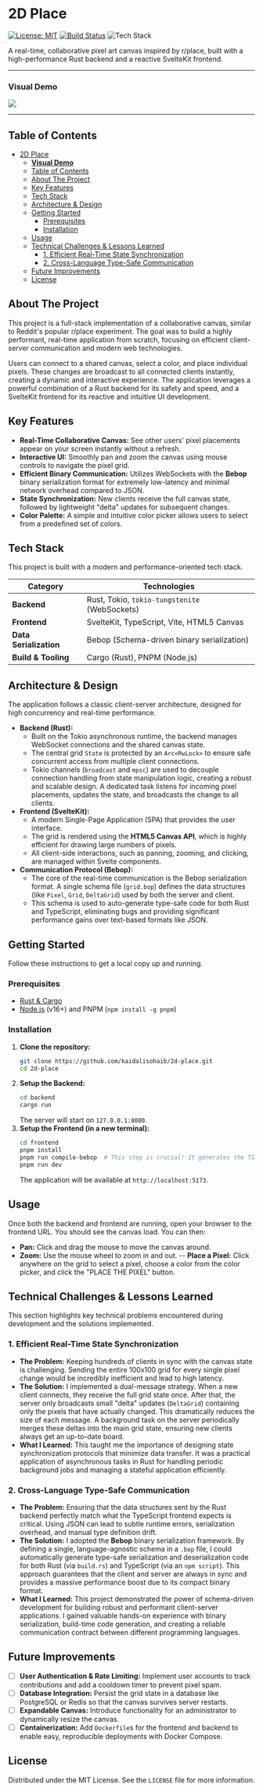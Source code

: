 # 2D Place

[![License: MIT](https://img.shields.io/badge/License-MIT-yellow.svg)](https://opensource.org/licenses/MIT)
[![Build Status](https://img.shields.io/badge/build-passing-brightgreen.svg)](https://github.com/kaidalisohaib/2d-place)
![Tech Stack](https://img.shields.io/badge/tech-Rust%20%7C%20SvelteKit%20%7C%20WebSockets-blueviolet)

A real-time, collaborative pixel art canvas inspired by r/place, built with a high-performance Rust backend and a reactive SvelteKit frontend.

---

### **Visual Demo**

![](./assets/webpage.png)

---

## Table of Contents

- [2D Place](#2d-place)
    - [**Visual Demo**](#visual-demo)
  - [Table of Contents](#table-of-contents)
  - [About The Project](#about-the-project)
  - [Key Features](#key-features)
  - [Tech Stack](#tech-stack)
  - [Architecture \& Design](#architecture--design)
  - [Getting Started](#getting-started)
    - [Prerequisites](#prerequisites)
    - [Installation](#installation)
  - [Usage](#usage)
  - [Technical Challenges \& Lessons Learned](#technical-challenges--lessons-learned)
    - [1. Efficient Real-Time State Synchronization](#1-efficient-real-time-state-synchronization)
    - [2. Cross-Language Type-Safe Communication](#2-cross-language-type-safe-communication)
  - [Future Improvements](#future-improvements)
  - [License](#license)

## About The Project

This project is a full-stack implementation of a collaborative canvas, similar to Reddit's popular r/place experiment. The goal was to build a highly performant, real-time application from scratch, focusing on efficient client-server communication and modern web technologies.

Users can connect to a shared canvas, select a color, and place individual pixels. These changes are broadcast to all connected clients instantly, creating a dynamic and interactive experience. The application leverages a powerful combination of a Rust backend for its safety and speed, and a SvelteKit frontend for its reactive and intuitive UI development.

## Key Features

-   **Real-Time Collaborative Canvas:** See other users' pixel placements appear on your screen instantly without a refresh.
-   **Interactive UI:** Smoothly pan and zoom the canvas using mouse controls to navigate the pixel grid.
-   **Efficient Binary Communication:** Utilizes WebSockets with the **Bebop** binary serialization format for extremely low-latency and minimal network overhead compared to JSON.
-   **State Synchronization:** New clients receive the full canvas state, followed by lightweight "delta" updates for subsequent changes.
-   **Color Palette:** A simple and intuitive color picker allows users to select from a predefined set of colors.

## Tech Stack

This project is built with a modern and performance-oriented tech stack.

| Category                | Technologies                                                                      |
| ----------------------- | --------------------------------------------------------------------------------- |
| **Backend**             | Rust, Tokio, `tokio-tungstenite` (WebSockets)                                     |
| **Frontend**            | SvelteKit, TypeScript, Vite, HTML5 Canvas                                         |
| **Data Serialization**  | Bebop (Schema-driven binary serialization)                                        |
| **Build & Tooling**     | Cargo (Rust), PNPM (Node.js)                                                      |

## Architecture & Design

The application follows a classic client-server architecture, designed for high concurrency and real-time performance.

-   **Backend (Rust):**
    -   Built on the Tokio asynchronous runtime, the backend manages WebSocket connections and the shared canvas state.
    -   The central grid `State` is protected by an `Arc<RwLock>` to ensure safe concurrent access from multiple client connections.
    -   Tokio channels (`broadcast` and `mpsc`) are used to decouple connection handling from state manipulation logic, creating a robust and scalable design. A dedicated task listens for incoming pixel placements, updates the state, and broadcasts the change to all clients.
-   **Frontend (SvelteKit):**
    -   A modern Single-Page Application (SPA) that provides the user interface.
    -   The grid is rendered using the **HTML5 Canvas API**, which is highly efficient for drawing large numbers of pixels.
    -   All client-side interactions, such as panning, zooming, and clicking, are managed within Svelte components.
-   **Communication Protocol (Bebop):**
    -   The core of the real-time communication is the Bebop serialization format. A single schema file (`grid.bop`) defines the data structures (like `Pixel`, `Grid`, `DeltaGrid`) used by both the server and client.
    -   This schema is used to auto-generate type-safe code for both Rust and TypeScript, eliminating bugs and providing significant performance gains over text-based formats like JSON.

## Getting Started

Follow these instructions to get a local copy up and running.

### Prerequisites

-   [Rust & Cargo](https://www.rust-lang.org/tools/install)
-   [Node.js](https://nodejs.org/) (v16+) and PNPM (`npm install -g pnpm`)

### Installation

1.  **Clone the repository:**
    ```sh
    git clone https://github.com/kaidalisohaib/2d-place.git
    cd 2d-place
    ```
2.  **Setup the Backend:**
    ```sh
    cd backend
    cargo run
    ```
    The server will start on `127.0.0.1:8080`.
3.  **Setup the Frontend (in a new terminal):**
    ```sh
    cd frontend
    pnpm install
    pnpm run compile-bebop  # This step is crucial! It generates the TS code from the schema.
    pnpm run dev
    ```
    The application will be available at `http://localhost:5173`.

## Usage

Once both the backend and frontend are running, open your browser to the frontend URL. You should see the canvas load. You can then:
-   **Pan:** Click and drag the mouse to move the canvas around.
-   **Zoom:** Use the mouse wheel to zoom in and out.
--   **Place a Pixel:** Click anywhere on the grid to select a pixel, choose a color from the color picker, and click the "PLACE THE PIXEL" button.

## Technical Challenges & Lessons Learned

This section highlights key technical problems encountered during development and the solutions implemented.

### 1. Efficient Real-Time State Synchronization

-   **The Problem:** Keeping hundreds of clients in sync with the canvas state is challenging. Sending the entire 100x100 grid for every single pixel change would be incredibly inefficient and lead to high latency.
-   **The Solution:** I implemented a dual-message strategy. When a new client connects, they receive the full grid state once. After that, the server only broadcasts small "delta" updates (`DeltaGrid`) containing only the pixels that have actually changed. This dramatically reduces the size of each message. A background task on the server periodically merges these deltas into the main grid state, ensuring new clients always get an up-to-date board.
-   **What I Learned:** This taught me the importance of designing state synchronization protocols that minimize data transfer. It was a practical application of asynchronous tasks in Rust for handling periodic background jobs and managing a stateful application efficiently.

### 2. Cross-Language Type-Safe Communication

-   **The Problem:** Ensuring that the data structures sent by the Rust backend perfectly match what the TypeScript frontend expects is critical. Using JSON can lead to subtle runtime errors, serialization overhead, and manual type definition drift.
-   **The Solution:** I adopted the **Bebop** binary serialization framework. By defining a single, language-agnostic schema in a `.bop` file, I could automatically generate type-safe serialization and deserialization code for both Rust (via `build.rs`) and TypeScript (via an `npm script`). This approach guarantees that the client and server are always in sync and provides a massive performance boost due to its compact binary format.
-   **What I Learned:** This project demonstrated the power of schema-driven development for building robust and performant client-server applications. I gained valuable hands-on experience with binary serialization, build-time code generation, and creating a reliable communication contract between different programming languages.

## Future Improvements

-   [ ] **User Authentication & Rate Limiting:** Implement user accounts to track contributions and add a cooldown timer to prevent pixel spam.
-   [ ] **Database Integration:** Persist the grid state in a database like PostgreSQL or Redis so that the canvas survives server restarts.
-   [ ] **Expandable Canvas:** Introduce functionality for an administrator to dynamically resize the canvas.
-   [ ] **Containerization:** Add `Dockerfile`s for the frontend and backend to enable easy, reproducible deployments with Docker Compose.

## License

Distributed under the MIT License. See the `LICENSE` file for more information.